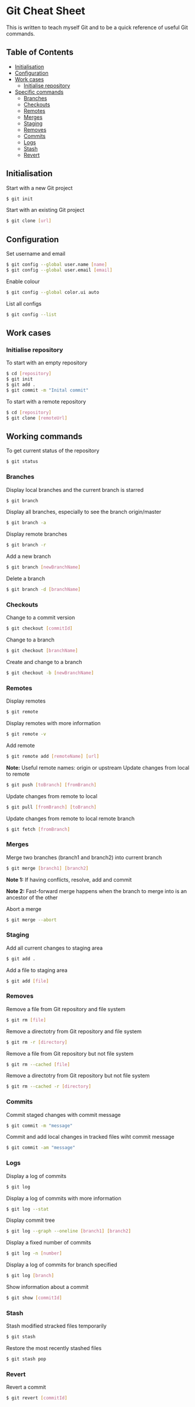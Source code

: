 # Git Cheat Sheet
This is written to teach myself Git and to be a quick reference of useful Git commands.

## Table of Contents
- [Initialisation](#initialisation)
- [Configuration](#configuration)
- [Work cases](#work-cases)
    - [Initialise repository](#initialise-repository)
- [Specific commands](#working-commands)
    - [Branches](#branches)
    - [Checkouts](#checkouts)
    - [Remotes](#remotes)
    - [Merges](#merges)
    - [Staging](#staging)
    - [Removes](#removes)
    - [Commits](#commits)
    - [Logs](#logs)
    - [Stash](#stash)
    - [Revert](#revert)

## Initialisation
Start with a new Git project
```bash
$ git init
```
Start with an existing Git project
```bash
$ git clone [url]
```
## Configuration
Set username and email
```bash
$ git config --global user.name [name]
$ git config --global user.email [email]
```
Enable colour
```bash
$ git config --global color.ui auto
```
List all configs
```bash
$ git config --list
```

## Work cases
### Initialise repository
To start with an empty repository
```bash
$ cd [repository]
$ git init
$ git add .
$ git commit -m "Inital commit"
```

To start with a remote repository
```bash
$ cd [repository]
$ git clone [remoteUrl]
```

## Working commands
To get current status of the repository
```bash
$ git status
```
### Branches
Display local branches and the current branch is starred
```bash
$ git branch
```
Display all branches, especially to see the branch origin/master
```bash
$ git branch -a
```
Display remote branches
```bash
$ git branch -r
```
Add a new branch
```bash
$ git branch [newBranchName]
```
Delete a branch
```bash
$ git branch -d [branchName]
```
### Checkouts
Change to a commit version
```bash
$ git checkout [commitId]
```
Change to a branch
```bash
$ git checkout [branchName]
```
Create and change to a branch
```bash
$ git checkout -b [newBranchName]
```
### Remotes
Display remotes
```bash
$ git remote
```
Display remotes with more information
```bash
$ git remote -v
```
Add remote
```bash
$ git remote add [remoteName] [url]
```
**Note:** Useful remote names: origin or upstream
Update changes from local to remote
```bash
$ git push [toBranch] [fromBranch]
```
Update changes from remote to local
```bash
$ git pull [fromBranch] [toBranch]
```
Update changes from remote to local remote branch
```bash
$ git fetch [fromBranch]
```
### Merges
Merge two branches (branch1 and branch2) into current branch
```bash
$ git merge [branch1] [branch2]
```
**Note 1:** If having conflicts, resolve, add and commit

**Note 2:** Fast-forward merge happens when the branch to merge into is an ancestor of the other

Abort a merge
```bash
$ git merge --abort
```
### Staging
Add all current changes to staging area
```bash
$ git add .
```
Add a file to staging area
```bash
$ git add [file]
```
### Removes
Remove a file from Git repository and file system
```bash
$ git rm [file]
```
Remove a directotry from Git repository and file system
```bash
$ git rm -r [directory]
```
Remove a file from Git repository but not file system
```bash
$ git rm --cached [file]
```
Remove a directotry from Git repository but not file system
```bash
$ git rm --cached -r [directory]
```
### Commits
Commit staged changes with commit message
```bash
$ git commit -m "message"
```
Commit and add local changes in tracked files wiht commit message
```bash
$ git commit -am "message"
```
### Logs
Display a log of commits
```bash
$ git log
```
Display a log of commits with more information
```bash
$ git log --stat
```
Display commit tree
```bash
$ git log --graph --oneline [branch1] [branch2]
```
Display a fixed number of commits
```bash
$ git log -n [number]
```
Display a log of commits for branch specified
```bash
$ git log [branch]
```
Show information about a commit
```bash
$ git show [commitId]
```
### Stash
Stash modified stracked files temporarily
```bash
$ git stash
```
Restore the most recently stashed files
```bash
$ git stash pop
```
### Revert
Revert a commit
```bash
$ git revert [commitId]
```
